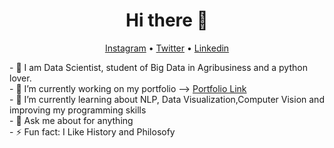 <h1 align="center">Hi there 👋</h1>

<p align="center">
  <a href="https://www.instagram.com/raislervoigt/">Instagram</a> •
  <a href="https://twitter.com/VoigtRaisler">Twitter</a> •
  <a href="https://www.linkedin.com/in/raisler-voigt7/">Linkedin</a>
</p>
- 🔭 I am Data Scientist, student of Big Data in Agribusiness and a python lover. <br>
- 🔭 I’m currently working on my portfolio --> <a href='https://github.com/Raisler/DataScience_Portfolio'>Portfolio Link</a> <br>
- 🌱 I’m currently learning about NLP, Data Visualization,Computer Vision and improving my programming skills <br>
- 💬 Ask me about for anything <br>
- ⚡ Fun fact: I Like History and Philosofy <br>

